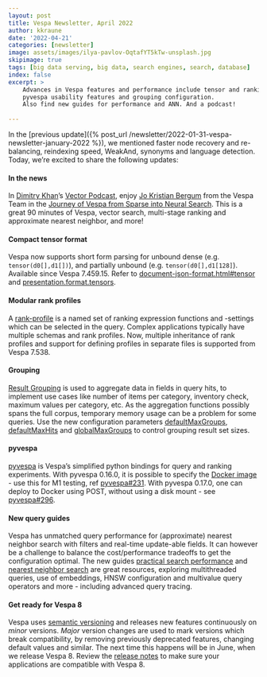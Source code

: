 ```yaml
---
layout: post
title: Vespa Newsletter, April 2022
author: kkraune
date: '2022-04-21'
categories: [newsletter]
image: assets/images/ilya-pavlov-OqtafYT5kTw-unsplash.jpg
skipimage: true
tags: [big data serving, big data, search engines, search, database]
index: false
excerpt: >
    Advances in Vespa features and performance include tensor and ranking configuration improvements,
    pyvespa usability features and grouping configuration.
    Also find new guides for performance and ANN. And a podcast!
    
---
```


In the [previous update]({% post_url /newsletter/2022-01-31-vespa-newsletter-january-2022 %}),
we mentioned faster node recovery and re-balancing, reindexing speed, WeakAnd, synonyms and language detection.
Today, we’re excited to share the following updates:


#### In the news
In [Dimitry Khan](https://twitter.com/DmitryKan)’s
[Vector Podcast](https://open.spotify.com/show/13JO3vhMf7nAqcpvlIgOY6),
enjoy [Jo Kristian Bergum](https://twitter.com/jobergum) from the Vespa Team in the
[Journey of Vespa from Sparse into Neural Search](https://open.spotify.com/episode/5eiywuzKrRRcd1EaUp4ZMo).
This is a great 90 minutes of Vespa, vector search, multi-stage ranking and approximate nearest neighbor, and more!

#### Compact tensor format
Vespa now supports short form parsing for unbound dense (e.g. `tensor(d0[],d1[])`),
and partially unbound (e.g. `tensor(d0[],d1[128]`).
Available since Vespa 7.459.15.
Refer to [document-json-format.html#tensor](https://docs.vespa.ai/en/reference/document-json-format.html#tensor) and
[presentation.format.tensors](https://docs.vespa.ai/en/reference/query-api-reference.html#presentation.format.tensors).

#### Modular rank profiles
A [rank-profile](https://docs.vespa.ai/en/reference/schema-reference.html#rank-profile)
is a named set of ranking expression functions and -settings which can be selected in the query.
Complex applications typically have multiple schemas and rank profiles.
Now, multiple inheritance of rank profiles and support for defining profiles in separate files
is supported from Vespa 7.538.

#### Grouping
[Result Grouping](https://docs.vespa.ai/en/grouping.html) is used to aggregate data in fields in query hits,
to implement use cases like number of items per category, inventory check, maximum values per category, etc.
As the aggregation functions possibly spans the full corpus, temporary memory usage can be a problem for some queries.
Use the new configuration parameters
[defaultMaxGroups](https://docs.vespa.ai/en/reference/query-api-reference.html#grouping.defaultmaxgroups),
[defaultMaxHits](https://docs.vespa.ai/en/reference/query-api-reference.html#grouping.defaultmaxhits) and 
[globalMaxGroups](https://docs.vespa.ai/en/reference/query-api-reference.html#grouping.globalmaxgroups)
to control grouping result set sizes.

#### pyvespa
[pyvespa](https://pyvespa.readthedocs.io/) is Vespa’s simplified python bindings for query and ranking experiments.
With pyvespa 0.16.0, it is possible to specify the
[Docker image](https://pyvespa.readthedocs.io/en/latest/reference-api.html#vespadocker) -
use this for M1 testing, ref [pyvespa#231](https://github.com/vespa-engine/pyvespa/issues/231).
With pyvespa 0.17.0, one can deploy to Docker using POST, without using a disk mount -
see [pyvespa#296](https://github.com/vespa-engine/pyvespa/issues/296).

#### New query guides
Vespa has unmatched query performance for (approximate) nearest neighbor search
with filters and real-time update-able fields.
It can however be a challenge to balance the cost/performance tradeoffs to get the configuration optimal.
The new guides [practical search performance](https://docs.vespa.ai/en/performance/practical-search-performance-guide.html)
and [nearest neighbor search](https://docs.vespa.ai/en/nearest-neighbor-search-guide.html) are great resources,
exploring multithreaded queries, use of embeddings, HNSW configuration and multivalue query operators and more -
including advanced query tracing.

#### Get ready for Vespa 8
Vespa uses [semantic versioning](https://vespa.ai/releases) and releases new features continuously on _minor_ versions.
_Major_ version changes are used to mark versions which break compatibility,
by removing previously deprecated features, changing default values and similar.
The next time this happens will be in June, when we release Vespa 8. 
Review the [release notes](https://docs.vespa.ai/en/vespa8-release-notes.html) to make sure your applications
are compatible with Vespa 8.
